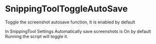 # SnippingToolToggleAutoSave
Toggle the screenshot autosave function, It is enabled by default

In SnippingTool
Settings
Automatically save screenshots is On by default
Running the script will toggle it.
